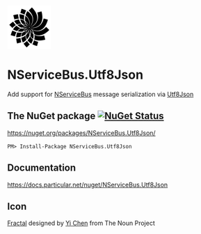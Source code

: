 ![Icon](https://raw.githubusercontent.com/NServiceBusExtensions/NServiceBus.Utf8Json/master/icon.png)

NServiceBus.Utf8Json
===========================

Add support for [NServiceBus](https://particular.net/NServiceBus) message serialization via [Utf8Json](https://github.com/neuecc/Utf8Json)


## The NuGet package [![NuGet Status](http://img.shields.io/nuget/v/NServiceBus.Utf8Json.svg?style=flat&max-age=86400)](https://www.nuget.org/packages/NServiceBus.Utf8Json/)

https://nuget.org/packages/NServiceBus.Utf8Json/

    PM> Install-Package NServiceBus.Utf8Json


## Documentation

https://docs.particular.net/nuget/NServiceBus.Utf8Json


## Icon

<a href="http://thenounproject.com/term/fractal/26234/" target="_blank">Fractal</a> designed by <a href="http://thenounproject.com/jsczcy/" target="_blank">Yi Chen</a> from The Noun Project